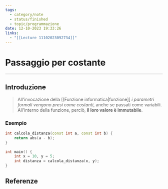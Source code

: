 ```yaml
---
tags:
  - category/note
  - status/finished
  - topic/programmazione
date: 12-10-2023 19:33:26
links:
  - "[[Lecture 11102023092734]]"
---
```

# Passaggio per costante
---
## Introduzione
> All'invocazione della [[Funzione informatica|funzione]] _i parametri formali vengono presi come costanti_, anche se passati come variabili. All'interno della funzione, perciò, **il loro valore è immutabile**.

### Esempio
```cpp
int calcola_distanza(const int a, const int b) {
	return abs(a - b);
}

int main() {
	int x = 10, y = 5;
	int distanza = calcola_distanza(x, y);
}
```

## Referenze